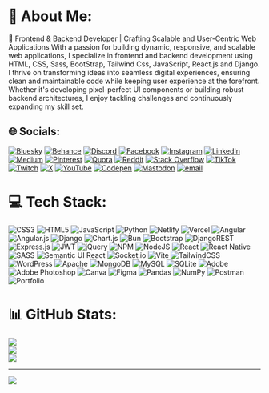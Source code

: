 # 💫 About Me:
🚀 Frontend & Backend Developer | Crafting Scalable and User-Centric Web Applications
With a passion for building dynamic, responsive, and scalable web applications, I specialize in frontend and backend development using HTML, CSS, Sass, BootStrap, Tailwind Css, JavaScript, React.js and Django.
I thrive on transforming ideas into seamless digital experiences, ensuring clean and maintainable code while keeping user experience at the forefront. Whether it's developing pixel-perfect UI components or building robust backend architectures, I enjoy tackling challenges and continuously expanding my skill set.

## 🌐 Socials:
[![Bluesky](https://img.shields.io/badge/bluesky-0285FF?style=for-the-badge&logo=bluesky&logoColor=%23FFFFFF)](https://bsky.app/profile/its_bab0o) [![Behance](https://img.shields.io/badge/Behance-1769ff?logo=behance&logoColor=white)](https://behance.net/its_bab0o) [![Discord](https://img.shields.io/badge/Discord-%237289DA.svg?logo=discord&logoColor=white)](https://discord.gg/its_bab0o) [![Facebook](https://img.shields.io/badge/Facebook-%231877F2.svg?logo=Facebook&logoColor=white)](https://facebook.com/its_bab0o) [![Instagram](https://img.shields.io/badge/Instagram-%23E4405F.svg?logo=Instagram&logoColor=white)](https://instagram.com/its_bab0o) [![LinkedIn](https://img.shields.io/badge/LinkedIn-%230077B5.svg?logo=linkedin&logoColor=white)](https://linkedin.com/in/tayyab-devpro) [![Medium](https://img.shields.io/badge/Medium-12100E?logo=medium&logoColor=white)](https://medium.com/@its_bab0o) [![Pinterest](https://img.shields.io/badge/Pinterest-%23E60023.svg?logo=Pinterest&logoColor=white)](https://pinterest.com/its_bab0o) [![Quora](https://img.shields.io/badge/Quora-%23B92B27.svg?logo=Quora&logoColor=white)](https://quora.com/profile/its_bab0o) [![Reddit](https://img.shields.io/badge/Reddit-%23FF4500.svg?logo=Reddit&logoColor=white)](https://reddit.com/user/its_bab0o) [![Stack Overflow](https://img.shields.io/badge/-Stackoverflow-FE7A16?logo=stack-overflow&logoColor=white)](https://stackoverflow.com/users/its_bab0o) [![TikTok](https://img.shields.io/badge/TikTok-%23000000.svg?logo=TikTok&logoColor=white)](https://tiktok.com/@its_bab0o) [![Twitch](https://img.shields.io/badge/Twitch-%239146FF.svg?logo=Twitch&logoColor=white)](https://twitch.tv/its_bab0o) [![X](https://img.shields.io/badge/X-black.svg?logo=X&logoColor=white)](https://x.com/its_bab0o) [![YouTube](https://img.shields.io/badge/YouTube-%23FF0000.svg?logo=YouTube&logoColor=white)](https://youtube.com/@its_bab0o) [![Codepen](https://img.shields.io/badge/Codepen-000000?logo=codepen&logoColor=white)](https://codepen.io/its_bab0o) [![Mastodon](https://img.shields.io/badge/-MASTODON-%232B90D9?logo=mastodon&logoColor=white)](https://mastodon.social/@its_bab0o) [![email](https://img.shields.io/badge/Email-D14836?logo=gmail&logoColor=white)](mailto:tayyabaslam173@gmail.com) 

# 💻 Tech Stack:
![CSS3](https://img.shields.io/badge/css3-%231572B6.svg?style=for-the-badge&logo=css3&logoColor=white) ![HTML5](https://img.shields.io/badge/html5-%23E34F26.svg?style=for-the-badge&logo=html5&logoColor=white) ![JavaScript](https://img.shields.io/badge/javascript-%23323330.svg?style=for-the-badge&logo=javascript&logoColor=%23F7DF1E) ![Python](https://img.shields.io/badge/python-3670A0?style=for-the-badge&logo=python&logoColor=ffdd54) ![Netlify](https://img.shields.io/badge/netlify-%23000000.svg?style=for-the-badge&logo=netlify&logoColor=#00C7B7) ![Vercel](https://img.shields.io/badge/vercel-%23000000.svg?style=for-the-badge&logo=vercel&logoColor=white) ![Angular](https://img.shields.io/badge/angular-%23DD0031.svg?style=for-the-badge&logo=angular&logoColor=white) ![Angular.js](https://img.shields.io/badge/angular.js-%23E23237.svg?style=for-the-badge&logo=angularjs&logoColor=white) ![Django](https://img.shields.io/badge/django-%23092E20.svg?style=for-the-badge&logo=django&logoColor=white) ![Chart.js](https://img.shields.io/badge/chart.js-F5788D.svg?style=for-the-badge&logo=chart.js&logoColor=white) ![Bun](https://img.shields.io/badge/Bun-%23000000.svg?style=for-the-badge&logo=bun&logoColor=white) ![Bootstrap](https://img.shields.io/badge/bootstrap-%238511FA.svg?style=for-the-badge&logo=bootstrap&logoColor=white) ![DjangoREST](https://img.shields.io/badge/DJANGO-REST-ff1709?style=for-the-badge&logo=django&logoColor=white&color=ff1709&labelColor=gray) ![Express.js](https://img.shields.io/badge/express.js-%23404d59.svg?style=for-the-badge&logo=express&logoColor=%2361DAFB) ![JWT](https://img.shields.io/badge/JWT-black?style=for-the-badge&logo=JSON%20web%20tokens) ![jQuery](https://img.shields.io/badge/jquery-%230769AD.svg?style=for-the-badge&logo=jquery&logoColor=white) ![NPM](https://img.shields.io/badge/NPM-%23CB3837.svg?style=for-the-badge&logo=npm&logoColor=white) ![NodeJS](https://img.shields.io/badge/node.js-6DA55F?style=for-the-badge&logo=node.js&logoColor=white) ![React](https://img.shields.io/badge/react-%2320232a.svg?style=for-the-badge&logo=react&logoColor=%2361DAFB) ![React Native](https://img.shields.io/badge/react_native-%2320232a.svg?style=for-the-badge&logo=react&logoColor=%2361DAFB) ![SASS](https://img.shields.io/badge/SASS-hotpink.svg?style=for-the-badge&logo=SASS&logoColor=white) ![Semantic UI React](https://img.shields.io/badge/Semantic%20UI%20React-%2335BDB2.svg?style=for-the-badge&logo=SemanticUIReact&logoColor=white) ![Socket.io](https://img.shields.io/badge/Socket.io-black?style=for-the-badge&logo=socket.io&badgeColor=010101) ![Vite](https://img.shields.io/badge/vite-%23646CFF.svg?style=for-the-badge&logo=vite&logoColor=white) ![TailwindCSS](https://img.shields.io/badge/tailwindcss-%2338B2AC.svg?style=for-the-badge&logo=tailwind-css&logoColor=white) ![WordPress](https://img.shields.io/badge/WordPress-%23117AC9.svg?style=for-the-badge&logo=WordPress&logoColor=white) ![Apache](https://img.shields.io/badge/apache-%23D42029.svg?style=for-the-badge&logo=apache&logoColor=white) ![MongoDB](https://img.shields.io/badge/MongoDB-%234ea94b.svg?style=for-the-badge&logo=mongodb&logoColor=white) ![MySQL](https://img.shields.io/badge/mysql-4479A1.svg?style=for-the-badge&logo=mysql&logoColor=white) ![SQLite](https://img.shields.io/badge/sqlite-%2307405e.svg?style=for-the-badge&logo=sqlite&logoColor=white) ![Adobe](https://img.shields.io/badge/adobe-%23FF0000.svg?style=for-the-badge&logo=adobe&logoColor=white) ![Adobe Photoshop](https://img.shields.io/badge/adobe%20photoshop-%2331A8FF.svg?style=for-the-badge&logo=adobe%20photoshop&logoColor=white) ![Canva](https://img.shields.io/badge/Canva-%2300C4CC.svg?style=for-the-badge&logo=Canva&logoColor=white) ![Figma](https://img.shields.io/badge/figma-%23F24E1E.svg?style=for-the-badge&logo=figma&logoColor=white) ![Pandas](https://img.shields.io/badge/pandas-%23150458.svg?style=for-the-badge&logo=pandas&logoColor=white) ![NumPy](https://img.shields.io/badge/numpy-%23013243.svg?style=for-the-badge&logo=numpy&logoColor=white) ![Postman](https://img.shields.io/badge/Postman-FF6C37?style=for-the-badge&logo=postman&logoColor=white) ![Portfolio](https://img.shields.io/badge/Portfolio-%23000000.svg?style=for-the-badge&logo=firefox&logoColor=#FF7139)
# 📊 GitHub Stats:
![](https://github-readme-stats.vercel.app/api?username=tayyabdevpro&theme=material-palenight&hide_border=false&include_all_commits=true&count_private=true)<br/>
![](https://github-readme-streak-stats.herokuapp.com/?user=tayyabdevpro&theme=material-palenight&hide_border=false)<br/>
![](https://github-readme-stats.vercel.app/api/top-langs/?username=tayyabdevpro&theme=material-palenight&hide_border=false&include_all_commits=true&count_private=true&layout=compact)

---
[![](https://visitcount.itsvg.in/api?id=tayyabdevpro&icon=0&color=0)](https://visitcount.itsvg.in)

<!-- Proudly created with GPRM ( https://gprm.itsvg.in ) -->
